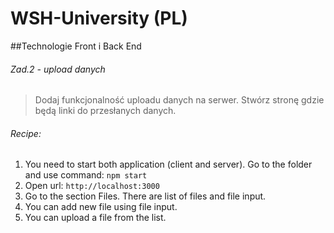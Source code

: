# WSH-University (PL)
##Technologie Front i Back End

###### Zad.2 - upload danych
> Dodaj funkcjonalność uploadu danych na serwer. Stwórz stronę gdzie będą linki do przesłanych danych.

###### Recipe:
1. You need to start both application (client and server). 
  Go to the folder and use command: `npm start`
2. Open url: `http://localhost:3000`
3. Go to the section Files. There are list of files and file input.
4. You can add new file using file input.
5. You can upload a file from the list.
